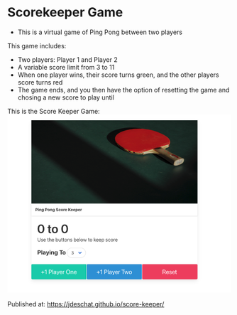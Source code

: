 # Scorekeeper Game
- This is a virtual game of Ping Pong between two players

This game includes:
- Two players: Player 1 and Player 2
- A variable score limit from 3 to 11
- When one player wins, their score turns green, and the other players score turns red
- The game ends, and you then have the option of resetting the game and chosing a new score to play until

This is the Score Keeper Game:
![alt](https://github.com/jdeschat/score-keeper/blob/master/img/scorekeeper.png)

Published at: https://jdeschat.github.io/score-keeper/